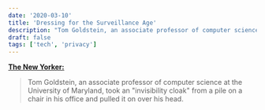 ```yaml
---
date: '2020-03-10'
title: 'Dressing for the Surveillance Age'
description: "Tom Goldstein, an associate professor of computer science at the University of Maryland, took an "invisibility cloak" from a pile on a chair in his office and pulled it on over his head."
draft: false
tags: ['tech', 'privacy']
---
```


**[The New Yorker:](https://www.newyorker.com/magazine/2020/03/16/dressing-for-the-surveillance-age)**

> Tom Goldstein, an associate professor of computer science at the University of Maryland, took an "invisibility cloak" from a pile on a chair in his office and pulled it on over his head.<!-- excerpt -->

